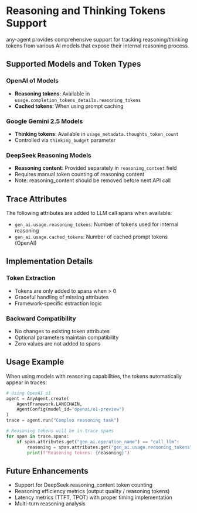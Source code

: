 # Reasoning and Thinking Tokens Support

any-agent provides comprehensive support for tracking reasoning/thinking tokens from various AI models that expose their internal reasoning process.

## Supported Models and Token Types

### OpenAI o1 Models
- **Reasoning tokens**: Available in `usage.completion_tokens_details.reasoning_tokens`
- **Cached tokens**: When using prompt caching

### Google Gemini 2.5 Models  
- **Thinking tokens**: Available in `usage_metadata.thoughts_token_count`
- Controlled via `thinking_budget` parameter

### DeepSeek Reasoning Models
- **Reasoning content**: Provided separately in `reasoning_content` field
- Requires manual token counting of reasoning content
- Note: reasoning_content should be removed before next API call

## Trace Attributes

The following attributes are added to LLM call spans when available:

- `gen_ai.usage.reasoning_tokens`: Number of tokens used for internal reasoning
- `gen_ai.usage.cached_tokens`: Number of cached prompt tokens (OpenAI)

## Implementation Details

### Token Extraction
- Tokens are only added to spans when > 0
- Graceful handling of missing attributes
- Framework-specific extraction logic

### Backward Compatibility
- No changes to existing token attributes
- Optional parameters maintain compatibility
- Zero values are not added to spans

## Usage Example

When using models with reasoning capabilities, the tokens automatically appear in traces:

```python
# Using OpenAI o1
agent = AnyAgent.create(
    AgentFramework.LANGCHAIN,
    AgentConfig(model_id="openai/o1-preview")
)
trace = agent.run("Complex reasoning task")

# Reasoning tokens will be in trace spans
for span in trace.spans:
    if span.attributes.get("gen_ai.operation_name") == "call_llm":
        reasoning = span.attributes.get("gen_ai.usage.reasoning_tokens", 0)
        print(f"Reasoning tokens: {reasoning}")
```

## Future Enhancements

- Support for DeepSeek reasoning_content token counting
- Reasoning efficiency metrics (output quality / reasoning tokens)
- Latency metrics (TTFT, TPOT) with proper timing implementation
- Multi-turn reasoning analysis